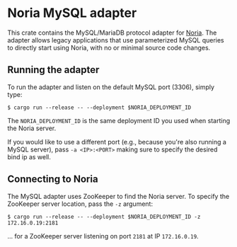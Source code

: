 # Noria MySQL adapter

This crate contains the MySQL/MariaDB protocol adapter for
[Noria](https://github.com/mit-pdos/noria). The adapter allows legacy
applications that use parameterized MySQL queries to directly start
using Noria, with no or minimal source code changes.

## Running the adapter
To run the adapter and listen on the default MySQL port (3306), simply type:

```console
$ cargo run --release -- --deployment $NORIA_DEPLOYMENT_ID
```
The `NORIA_DEPLOYMENT_ID` is the same deployment ID you used when starting
the Noria server.

If you would like to use a different port (e.g., because you're also running
a MySQL server), pass `-a <IP>:<PORT>` making sure to specify the desired bind
ip as well.

## Connecting to Noria
The MySQL adapter uses ZooKeeper to find the Noria server. To specify the
ZooKeeper server location, pass the `-z` argument:

```console
$ cargo run --release -- --deployment $NORIA_DEPLOYMENT_ID -z 172.16.0.19:2181
```
... for a ZooKeeper server listening on port `2181` at IP `172.16.0.19`.

